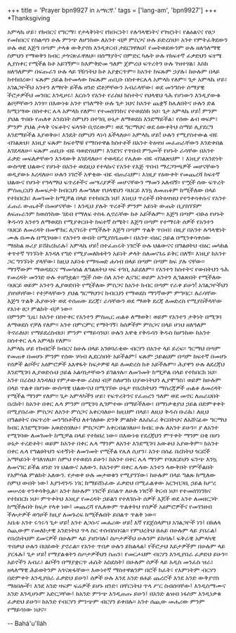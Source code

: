 +++
title = 'Prayer bpn9927 in አማርኛ.'
tags = ['lang-am', 'bpn9927']
+++
*Thanksgiving

አምላኬ ሆይ፣ የክብርና የግርማ፣ የታላቅነትና የክቡርነት፣ የሉዓላዊነትና የገዢነት፣ የልዕልናና የፀጋ የመከበርና የስልጣን ሁሉ ምንጭ ለሆንከው ለአንተ ብቻ ምስጋና ሁሉ ይድረስህ፡፡ አንተ የምትፈቅደውን ሁሉ ወደ እጅግ በጣም ታላቁ ውቅያኖስ እንዲቀርብ ታደርገዋለህ፤ የመትወደውንም ሁሉ ዘለዓለማዊ ስምህን የማወቅን ክብር  ታጎናጽፈዋለህ፡፡ በሰማያትና በምድር ካሉት ሁሉ የከፍተኛ ፈቃድህን ፍፃሜ ሊያስቀር የሚችል ከቶ አይገኝም፡፡ ከእምቅድመ ዓለም ጀምረህ ፍጥረትን ሁሉ ገዝተሃል፣ እስከ ዘለዓለምም በፍጡራን ሁሉ ላይ ገዥነትህ ከቶ አያቋርጥም፡፡ ከአንተ ከፍጹም ኃያሉ፣ ከሁሉም በላይ ከተከበረው፣ ፍጹም ኃይል ከተመላው ከፍጹም ጠቢቡ በስተቀርሌላ አምላክ የለም፡፡
	ጌታ አምላኬ ሆይ፣ አገልጋዮችህ አንተን ለማየት ይችሉ ዘንድ ፎቶቻቸውን አብራላቸው፣ ወደ መንግስተ ሰማያዊ ችሮታዎችህ መንበር እንዲዞሩ፣ እርሱን የአንተ የራስህ ክስተትና የህላዌህ ጎሕ የሆነውን እንዲያውቁ ልቦቻቸውን አንፃ፡፡ በእውነቱ አንተ የዓለማት ሁሉ ጌታ ነህና ከአንተ ጨቋኝ ከሌለበትና ሁሉን ድል ከሚነሣው በስተቀር ሌላ አምላክ የለም፡፡
  የተመሰገንክና የተወደስክ ነህ፣ ጌታ አምላኬ ሆይ! ምንም ያህል ጥበቡ የጠለቀ አንደበት ስምህን በተገቢ ሁኔታ ለማወደስ እንደማይችል፣ የሰው ልብ ወፍም፣ ምንም ያህል ታላቅ ናፍቆትና ፍላጎት ቢኖረውም፣ ወደ ግርማህና ወደ ዕውቀትህ ሰማይ ሊያደርግ እንደማይችል እያወቅሁ፣ እንዴት ስምህን ላነሳ እችላለሁ፡፡
	አምላኬ ሆይ! ሁሉን የሚያስተውል ብዬ ብገልጽህ፣ እነዚያ ፍጹም ከፍተኞቹ የማስተዋል ክስተቶች በአንተ ትዕዛዝ መፈጠራቸውን እንድቀበል እገደዳለሁ፡፡ ፍጹም ጠቢቡ ብዬ  ባወድስህም፣ እንደገና የጥበብ ምንጮች የሆኑት ራሳቸው በአንተ ፈቃድ መፍለቃቸውን እንዳውቅ እገደዳለሁ፡፡ ተወዳደሪ  የሌለው ብዬ ብገልጽህም ፣ እነዚያ የአንድነት ውስጣዊ ህልውና የሆኑት በአንተ ወደዚህ የተላኩና የአንተ የእጅ ጥበብ ማረጋገጫዎች  መሆናቸውን ወዲያውኑ እረዳለሁ፡፡ ሁሉን ነገሮች አዋቂው ብዬ ብጠራህም፣ እነዚያ የዕውቀት የመጨረሻ ከፍተኛ ህልውና የሆኑት የዓላማህ ፍጥረቶችና መሣሪያዎች መሆናቸውን ማመን አለብኝ፡፡
	የሟች ሰው ፍጥረት ምስጢርህን ለመፍታት ክብርህን ለመግለጽ የህላዌህን ባህርይ እንኳ ለመጠቆም ከሚችለው በላይ የተከበርክ፣ ለመገመት ከሚቻል በላይ የተከበርክ ነህ፤ እነዚህ ጥረቶች በትዕዛዝህ የተንቀሳቀሱና የአንተ ፈጠራ ውጤቶች በመሆናቸው ፣ እንዲህ ያሉት ጥረቶች ምንም አይነት ውጤት ቢያስገኙም ለፍጡራንም ከወሰንከው ገደብ የማለፍ ተስፋ ሊኖራቸው ከቶ አይችሉም፡፡ እጅግ በጣም ብፁዕ የሆኑት ቅዱሳን አንተን ለማወደስ የሚያቀርቡት ከፍተኛ ስሜት፣ እጅግ በጣም የተማሩት ሰዎች የአንተን ባህርይ ለመረዳት  በመሞከር ሊናገሩት የሚችሉት  እጅግ  በጣም ጥልቅ ጥበብ፣ በዚያ በአንተ ሉዓላዊነት ሙሉ በሙሉ በሚገዛው፣ የአንተን ውበት በሚያስጌጠው፣ በአንተ ብዕር ኃይል በሚንቀሳቀሰው ማዕከል ዙሪያ ይሽከረከራሉ፤
	አምላኬ ሆይ! በተፈጠሩት ነገሮች  ሁሉ ህልውናና በግልፀትህ ብዕር መካከል ቀጥተኛ ግንኙነት እንዳለ የግድ የሚያመለክቱትን አይነት ቃላት ስለመናገሬ ይቅር በለኝ፡፡ እነዚያ ከአንተ ጋር ግንኙነት ያላቸው፣ ከዚህ አይነቱ የማዛመድ ሐሳብ በላይ  በጣም በጣም ከፍ ያሉ ናቸው፡፡ ማንኛውም ማወዳደርና ማመሳሰል ለግልጸትህ ዛፍ ተገቢ አይደለም፡፡   የአንተን ክስተትና የውበትህን ጎሕ የመረዳት መንገድ ሁሉ ተዘግቷል፡፡
	ሟች ሰው ስለ አንተ ሊናገር ወይም አንተን ሊገልጽበት የሚችለው   ባህርይ ወይም አንተን ሊያወድበት የሚችለው ምስጋና ከአንተ ክብር በጣም የራቀ ይሁን! አገልጋዮችህን ያዘዝካቸው፣ የተቻላቸውን ያህል ግርማህንና ክብርህን የማወደስ ማንኛውም ምግባር፣ ለራሳቸው እጅግ ጥልቅ ሕያውነት ወደ ተሰጠው ደረጃ፣ ራሳቸውን ወደ ማወቅ ደረጃ ለመድረስ የሚያስችላቸው የእነተ ፀጋ ምልክት ብቻ ነው፡፡    
 በምንም ጊዜ፣ ከአንተ በስተቀር የአንተን ምስጢር ጠልቆ ለማወቅ፣ ወይም የአንተን ታቅነት በሚገባ ለማወደስ የቻለ የለም፡፡ አንተ በምርምር የማትገኝ፣ ከሰዎችም ምስጋና በላይ ሆነህ ዘለዓለም ትኖራለህ፣ የማይደረስብህ፣ ምንም የማይሳንህ፣ ሁሉን አዋቂ የቅዱሳን ቅዱስ ከሆንከው ከአንተ በስተቀር ሌላ አምላክ የለም፡፡   
	አምላኬ ሆይ የክብሮች ክብርና ከሁሉ በላይ አንፀባራቂው ብርሃን በአንተ ላይ ይረፍ፡፡ ግርማህ በጣም የመጠቀ በመሆኑ ምንም የሰው ሃሳብ ሊደርስበት አይችልም፤ ፍጹም ኃይልህም በጣም ከፍተኛ በመሆኑ የሰዎች ልቦችና አዕምሮዎች አእዋፋት ከፍታዎቹ ላይ ለመድረስ ከቶ አይችሉም፡፡ ሕያዋን ሁሉ ለደረጃህ እንደሚገባ ሊያወድሱህ ኃይል አልባነታቸውን ይገልፃሉ፡፡ ለመገመት ከሚቻል በላይ  የተከበርክ ነህ፡፡ አንተ በራስህ እንዳለህ የምታውቀው  ራስህ ብቻ ስለሆንክ ህያውነትህን ሊያሞግስ፣ ወይም ከሁሉም በላይ ጥልቀ በሆነው ውስጣዊ ህልውናህ  በሚገኘው ሁኔታ የበረከትህን ማስረጃዎች ጠልቆ ለመረዳት የሚችል ማንም የለም፡፡
	ጌታ አምላካችን ሆይ፣ የፍጥረትንና የፈጠረን ዓለም  ወደ መኖር ለጠራህበት በረከት፣ ከአንተ በቀር ሌላ ምንም በሚገባ  ሊገምተው በማይችለው፣ በማነቃቂያህ ኃይል በድምቀቀት በሚያበራው ምስጋና ለአንተ ምስጋና አቀርባለሁ፡፡  ከዚህም በላይ፣ ለዚህ ቅዱስ ቡራኬ፣ ለዚህ በግልፀትና በፍጥረት  መንግስቶችህ ለተገለፀው ድንቅ ምልክት ለአስፈሪ ቅርበትህና ለአሸናፊው ግርማህ ክብር እንደሚገባው አወድስሃለሁ፣ ምስጋናም አቀርብልሃለሁ፡፡
ክብር ሁሉ ለአንተ ይሁን፡፡ ያ ለአንተ የሚገባው ለመገመት ከሚቻል በላይ የተከበረ ነው፡፡ በእውነቱ የደረጃህን ምጥቀት ማንም በቂ በሆነ ሁኔታ ተረድቶት፣ ወይም ከአንተ በቀር ሌላ ማንም ለአንተ እንደሚገባ አውቆህ አያውቅም፡፡ ከአንተ በቀር ሌላ  የግልፀትህን ፍተኝነት ለመገመት የሚችል  የሌለ ሲሆን፣ አንተ በሰፊ በረከትህ ጎርፎች አማካይነት ትገለፃለህ፡፡
	ስምህ የተወደሰ ይሁን፣ ከአንተ በቀር ሌላ ማንም የባህርይህን ፍንጭ እንኳ ለመናገር ይችል ዘንድ ነፃ ህልውና አለውን. ከአንተም በቀር ሌላው አንተን ላውቅበት የምችልበት የአምሳል ምልክት አለውን. የታወቀ ሁሉ መታወቁን የሚያገኘው፣ ከሁሉም በላይ ግልጹ ከሚለው ስምህ ውበት ነው፤ እያንዳንዱ ነገር ከማይሸነፈው ፈቃድህ በሚፈልቀው አርገብጋቢ ኃይል ከሥረ መሠረቱ ተንቀሳቅሷል፡፡ አንተ ከሁሉም ነገሮች ይበልጥ ለሁሉ ነገሮች ቅርብ  ነህ፡፡
	የተመሰገነንክና የተከበርክ ነህ፡፡ ምጥቀትህ እነዚያ የመረዳት ኃይልን የተለገሱት ሰዎች እጆች ወደ አንተ ለመዘርጋት ከሚችሉበት ከፍታ የላቀ ነው፤ መጨረሻ የሌለውም ጥልቀትህ የሰዎች አዕምሮዎችና የመገንዘብ ችሎታዎች ወንዞች ከዚያ ለመጉረፍ ከሚችሉበት ይበልጥ ጥልቅ ነው፡፡  
	አቤቱ አንተ ሩኅሩኅ  ጌታ ሆይ! አንተ ለጋሱና መሐሪው ሆይ! እኛ የደጀሰላምህ  አገልጋዮች ነን፤ በከለላ ሰጪውም የመለኮታዊ አንድነትህ ጥላ ስር ተሰብስበናል፡፡ የምህረትህ ፀሐይ በሁሉም ላይ ያበራል፤ የበረከትህም ደመናዎች በሁሉም ላይ ያዘንባሉ፤ ስጦታዎችህ  ሁሉንም ይከባሉ፤ ፍቅራዊ አምላካዊ ጥበቃህ ሁሉን በህይወት ያኖራል፡፡ የአንተ ጥበቃ  ሁሉን ይከልላል፤ የችሮታህ እይታዎችም  በሁሉም ላይ ያርፋሉ፤ ጌታ ሆይ! የማያልቁትን ስጦታዎችህን ስጠን፣ የመርሖህም ብርሃን እንዲያበራ ፈቃድህ ይሁን፡፡ አይኖችን አብራ፣ ልቦችን በማያቋርጥ ሐሴት አስደስት፤ በሁሉም ሰዎች ላይ አዲስ መንፈስ ዝራ፣ ዘላለማዊ ሕይወትንም አጎናጽፋቸው፡፡ እውነተኛ ማስተዋልንም በሮች ክፈት፣ የእምነትም ብርሃን በድምቀት እንዲያበራ ፈቃድህ ይሁን፤ ሰዎች ሁሉ እንደ አንድ ፀሐይ ጨረሮች እንደ አንድ ውቅያኖስ ማዕበሎች፣ እንደ አንድ ዛፍም ፍሬዎች ይሆኑ ዘንድ፣ በቸርነትህ ጥላ ሥር ስብሰባቸው፤ እንዲስማሙና አንድ እንዲሆኑም አድርጋቸው፤ ከአንድ ምንጭ እንዲጠጡ ይሁን፤   በአንድ ልዝብ   ነፋስም እንዲነቃቁ ፈቃድህ ይሁን፡፡ ከአንድ የብርሃን ምንጭም ብርሃን ይቀበሉ፡፡ አንተ ሰጪው መሐሪው ምንም የማይሳነው ነህና፡፡

-- Bahá'u'lláh
